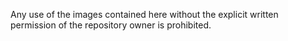 Any use of the images contained here without the explicit written permission of the repository owner is prohibited.
